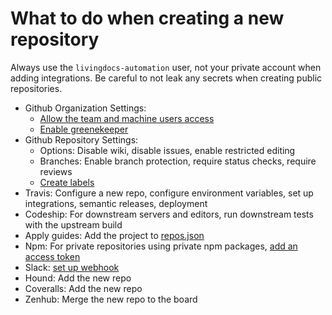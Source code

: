 # What to do when creating a new repository

Always use the `livingdocs-automation` user, not your private account when adding integrations. Be careful to not leak any secrets when creating public repositories.

- Github Organization Settings:
  - [Allow the team and machine users access](https://github.com/orgs/upfrontIO/teams)
  - [Enable greenekeeper](https://github.com/organizations/upfrontIO/settings/installations/2843)
- Github Repository Settings:
  - Options: Disable wiki, disable issues, enable restricted editing
  - Branches: Enable branch protection, require status checks, require reviews
  - [Create labels](./create-labels.sh)
- Travis: Configure a new repo, configure environment variables, set up integrations, semantic releases, deployment
- Codeship: For downstream servers and editors, run downstream tests with the upstream build
- Apply guides: Add the project to [repos.json](https://github.com/upfrontIO/apply-guides/blob/master/repos.json)
- Npm: For private repositories using private npm packages, [add an access token](../../core/releases/npm/access-livingdocs-organization.md)
- Slack: [set up webhook](https://livingdocs.slack.com/apps/A0F7YS2SX-github)
- Hound: Add the new repo
- Coveralls: Add the new repo
- Zenhub: Merge the new repo to the board
